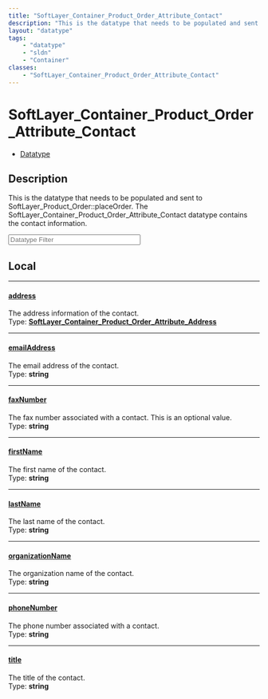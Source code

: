 ```yaml
---
title: "SoftLayer_Container_Product_Order_Attribute_Contact"
description: "This is the datatype that needs to be populated and sent to SoftLayer_Product_Order::placeOrder. The SoftLayer_Container... "
layout: "datatype"
tags:
    - "datatype"
    - "sldn"
    - "Container"
classes:
    - "SoftLayer_Container_Product_Order_Attribute_Contact"
---
```


# SoftLayer_Container_Product_Order_Attribute_Contact
<div id='service-datatype'>
    <ul id='sldn-reference-tabs'>
        <li id='datatype'> <a href='/reference/datatypes/SoftLayer_Container_Product_Order_Attribute_Contact' >Datatype</a></li>
    </ul>
</div>

## Description 


This is the datatype that needs to be populated and sent to SoftLayer_Product_Order::placeOrder. The SoftLayer_Container_Product_Order_Attribute_Contact datatype contains the contact information. 





<!-- Filer BEGIN -->
<div class="view-filters">
        <div class="clearfix">
            <div class="search-input-box">
                <input placeholder="Datatype Filter" onkeyup="titleSearch(inputId='prop-input', divId='properties', elementClass='prop-row')" 
                    type="text" id="prop-input" value="" size="30" maxlength="128" class="form-text">
            </div>
        </div>
</div>
<!-- Filer END -->

<div id="properties" class="content">
<div id="localProperties" class="prop-content" >

## Local
<div class="prop-row">

-----
[address]: #address
#### [address]
The address information of the contact.  
<span class="type-label">Type: </span>**<a href='/reference/datatypes/SoftLayer_Container_Product_Order_Attribute_Address'>SoftLayer_Container_Product_Order_Attribute_Address </a>**  



</div>
<div class="prop-row">

-----
[emailAddress]: #emailaddress
#### [emailAddress]
The email address of the contact.  
<span class="type-label">Type: </span>**string**  



</div>
<div class="prop-row">

-----
[faxNumber]: #faxnumber
#### [faxNumber]
The fax number associated with a contact. This is an optional value.  
<span class="type-label">Type: </span>**string**  



</div>
<div class="prop-row">

-----
[firstName]: #firstname
#### [firstName]
The first name of the contact.  
<span class="type-label">Type: </span>**string**  



</div>
<div class="prop-row">

-----
[lastName]: #lastname
#### [lastName]
The last name of the contact.  
<span class="type-label">Type: </span>**string**  



</div>
<div class="prop-row">

-----
[organizationName]: #organizationname
#### [organizationName]
The organization name of the contact.  
<span class="type-label">Type: </span>**string**  



</div>
<div class="prop-row">

-----
[phoneNumber]: #phonenumber
#### [phoneNumber]
The phone number associated with a contact.  
<span class="type-label">Type: </span>**string**  



</div>
<div class="prop-row">

-----
[title]: #title
#### [title]
The title of the contact.  
<span class="type-label">Type: </span>**string**  



</div>
</div>
<!-- LOCAL PROPERTY END -->

</div>


